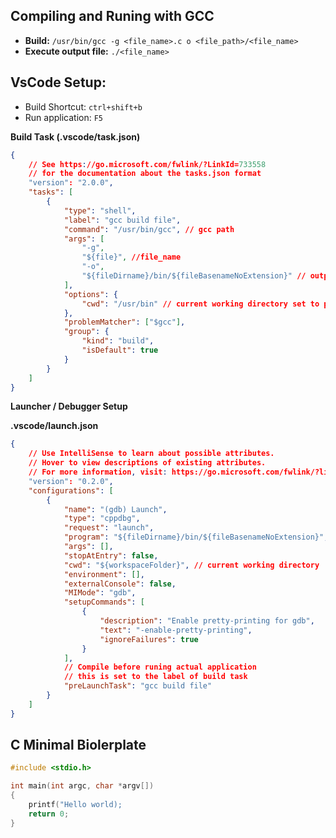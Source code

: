 ## Compiling and Runing with GCC

-   **Build:** `/usr/bin/gcc -g <file_name>.c o <file_path>/<file_name>`
-   **Execute output file:** `./<file_name>`

## VsCode Setup:

-   Build Shortcut: `ctrl+shift+b`
-   Run application: `F5`

**Build Task (.vscode/task.json)**

```json
{
    // See https://go.microsoft.com/fwlink/?LinkId=733558
    // for the documentation about the tasks.json format
    "version": "2.0.0",
    "tasks": [
        {
            "type": "shell",
            "label": "gcc build file",
            "command": "/usr/bin/gcc", // gcc path
            "args": [
                "-g",
                "${file}", //file_name
                "-o",
                "${fileDirname}/bin/${fileBasenameNoExtension}" // output file path
            ],
            "options": {
                "cwd": "/usr/bin" // current working directory set to path location of compiler
            },
            "problemMatcher": ["$gcc"],
            "group": {
                "kind": "build",
                "isDefault": true
            }
        }
    ]
}
```

**Launcher / Debugger Setup**

**.vscode/launch.json**

```json
{
    // Use IntelliSense to learn about possible attributes.
    // Hover to view descriptions of existing attributes.
    // For more information, visit: https://go.microsoft.com/fwlink/?linkid=830387
    "version": "0.2.0",
    "configurations": [
        {
            "name": "(gdb) Launch",
            "type": "cppdbg",
            "request": "launch",
            "program": "${fileDirname}/bin/${fileBasenameNoExtension}", //path from where to run executable
            "args": [],
            "stopAtEntry": false,
            "cwd": "${workspaceFolder}", // current working directory
            "environment": [],
            "externalConsole": false,
            "MIMode": "gdb",
            "setupCommands": [
                {
                    "description": "Enable pretty-printing for gdb",
                    "text": "-enable-pretty-printing",
                    "ignoreFailures": true
                }
            ],
            // Compile before runing actual application
            // this is set to the label of build task
            "preLaunchTask": "gcc build file"
        }
    ]
}
```

## C Minimal Biolerplate

```c
#include <stdio.h>

int main(int argc, char *argv[])
{
    printf("Hello world);
    return 0;
}
```
